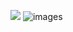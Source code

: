 
![](http://user.qzone.qq.com/3236363783/photo/V10JZWde3GxqHO)
![images](http://user.qzone.qq.com/3236363783/photo/V10JZWde3GxqHO)
